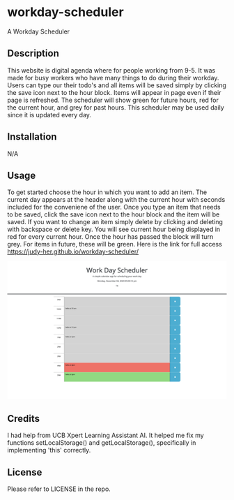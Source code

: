 # workday-scheduler

A Workday Scheduler

## Description

This website is digital agenda where for people working from 9-5. It was made for busy workers who have many things to do during their workday. Users can type our their todo's and all items will be saved simply by clicking the save icon next to the hour block. Items will appear in page even if their page is refreshed. The scheduler will show green for future hours, red for the current hour, and grey for past hours. This scheduler may be used daily since it is updated every day.

## Installation

N/A

## Usage

To get started choose the hour in which you want to add an item. The current day appears at the header along with the current hour with seconds included for the conveniene of the user. Once you type an item that needs to be saved, click the save icon next to the hour block and the item will be saved. If you want to change an item simply delete by clicking and deleting with backspace or delete key. You will see current hour being displayed in red for every current hour. Once the hour has passed the block will turn grey. For items in future, these will be green.
Here is the link for full access https://judy-her.github.io/workday-scheduler/

![Work-Day-Scheduler](assets/images/Screenshot-scheduler.png)

## Credits

I had help from UCB Xpert Learning Assistant AI. It helped me fix my functions setLocalStorage() and getLocalStorage(), specifically in implementing 'this' correctly.

## License

Please refer to LICENSE in the repo.
